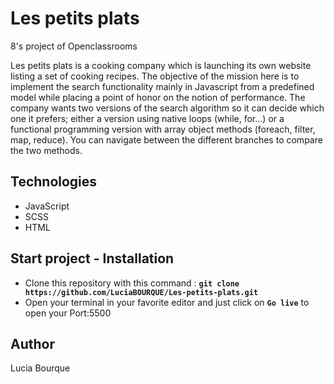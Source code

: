 # Les petits plats

8's project of Openclassrooms

Les petits plats is a cooking company which is launching its own website listing a set of cooking recipes.
The objective of the mission here is to implement the search functionality mainly in Javascript from a predefined model while placing a point of honor on the notion of performance. The company wants two versions of the search algorithm so it can decide which one it prefers; either a version using native loops (while, for...) or a functional programming version with array object methods (foreach, filter, map, reduce).
You can navigate between the different branches to compare the two methods.

## Technologies

- JavaScript
- SCSS
- HTML

## Start project - Installation

- Clone this repository with this command : **`git clone https://github.com/LuciaBOURQUE/Les-petits-plats.git`**
- Open your terminal in your favorite editor and just click on **`Go live`** to open your Port:5500

## Author

Lucia Bourque
